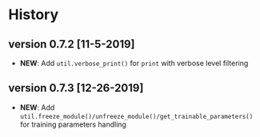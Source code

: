 # History

## version 0.7.2 [11-5-2019]
* **NEW**: Add `util.verbose_print()` for `print` with verbose level filtering 

## version 0.7.3 [12-26-2019]
* **NEW**: Add `util.freeze_module()/unfreeze_module()/get_trainable_parameters()` for training parameters handling
